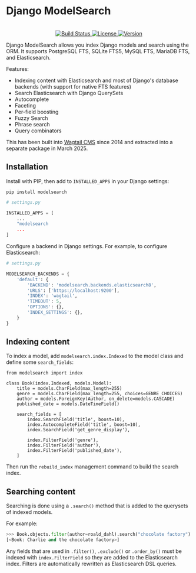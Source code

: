 # Django ModelSearch

<p align="center">
    <br>
    <a href="https://github.com/kaedroho/django-modelsearch/actions">
        <img src="https://github.com/kaedroho/django-modelsearch/workflows/ModelSearch%20CI/badge.svg" alt="Build Status" />
    </a>
    <a href="https://opensource.org/licenses/BSD-3-Clause">
        <img src="https://img.shields.io/badge/license-BSD-blue.svg" alt="License" />
    </a>
    <a href="https://pypi.python.org/pypi/modelsearch/">
        <img src="https://img.shields.io/pypi/v/modelsearch.svg" alt="Version" />
    </a>
    <!-- <a href="https://pypi.python.org/pypi/modelsearch/">
        <img src="https://img.shields.io/badge/Documentation-blue" alt="Documentation" />
    </a> -->
</p>

Django ModelSearch allows you index Django models and search using the ORM. It supports PostgreSQL FTS, SQLite FTS5, MySQL FTS, MariaDB FTS, and Elasticsearch.

Features:

- Indexing content with Elasticsearch and most of Django's database backends (with support for native FTS features)
- Search Elasticsearch with Django QuerySets
- Autocomplete
- Faceting
- Per-field boosting
- Fuzzy Search
- Phrase search
- Query combinators

This has been built into [Wagtail CMS](https://github.com/wagtail/wagtail) since 2014 and extracted into a separate package in March 2025.

## Installation

Install with PIP, then add to `INSTALLED_APPS` in your Django settings:

```shell
pip install modelsearch
```

```python
# settings.py

INSTALLED_APPS = [
    ...
    "modelsearch
    ...
]
```

Configure a backend in Django settings. For example, to configure Elasticsearch:

```python
# settings.py

MODELSEARCH_BACKENDS = {
    'default': {
        'BACKEND': 'modelsearch.backends.elasticsearch8',
        'URLS': ['https://localhost:9200'],
        'INDEX': 'wagtail',
        'TIMEOUT': 5,
        'OPTIONS': {},
        'INDEX_SETTINGS': {},
    }
}
```

## Indexing content

To index a model, add `modelsearch.index.Indexed` to the model class and define some `search_fields`:

```
from modelsearch import index

class Book(index.Indexed, models.Model):
    title = models.CharField(max_length=255)
    genre = models.CharField(max_length=255, choices=GENRE_CHOICES)
    author = models.ForeignKey(Author, on_delete=models.CASCADE)
    published_date = models.DateTimeField()

    search_fields = [
        index.SearchField('title', boost=10),
        index.AutocompleteField('title', boost=10),
        index.SearchField('get_genre_display'),

        index.FilterField('genre'),
        index.FilterField('author'),
        index.FilterField('published_date'),
    ]
```

Then run the `rebuild_index` management command to build the search index.

## Searching content

Searching is done using a `.search()` method that is added to the querysets of indexed models.

For example:

```python
>>> Book.objects.filter(author=roald_dahl).search("chocolate factory")
[<Book: Charlie and the chocolate factory>]
```

Any fields that are used in `.filter()`, `.exclude()` or `.order_by()` must be indexed with `index.FilterField` so they are added to the Elasticsearch index. Filters are automatically rewritten as Elasticsearch DSL queries.
